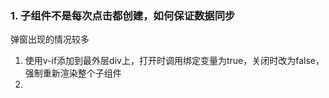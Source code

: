 ### 1. 子组件不是每次点击都创建，如何保证数据同步

弹窗出现的情况较多

1. 使用v-if添加到最外层div上，打开时调用绑定变量为true，关闭时改为false，强制重新渲染整个子组件
2. 

